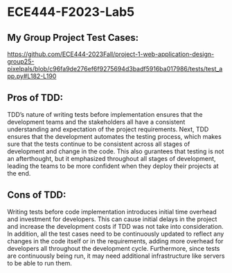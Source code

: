 # ECE444-F2023-Lab5

## My Group Project Test Cases: 
https://github.com/ECE444-2023Fall/project-1-web-application-design-group25-pixelpals/blob/c96fa9de276ef6f9275694d3badf5916ba017986/tests/test_app.py#L182-L190

## Pros of TDD:
TDD’s nature of writing tests before implementation ensures that the development teams and the stakeholders all have a consistent understanding and expectation of the project requirements. Next, TDD ensures that the development automates the testing process, which makes sure that the tests continue to be consistent across all stages of development and change in the code. This also gurantees that testing is not an afterthought, but it emphasized throughout all stages of development, leading the teams to be more confident when they deploy their projects at the end.

## Cons of TDD: 
Writing tests before code implementation introduces initial time overhead and investment for developers. This can cause initial delays in the project and increase the development costs if TDD was not take into consideration. In addition, all the test cases need to be continuously updated to reflect any changes in the code itself or in the requirements, adding more overhead for developers all throughout the development cycle. Furthermore, since tests are continuously being run, it may need additional infrastructure like servers to be able to run them.
